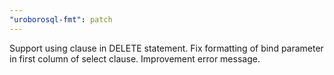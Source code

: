 ```yaml
---
"uroborosql-fmt": patch
---
```


Support using clause in DELETE statement. Fix formatting of bind parameter in first column of select clause. Improvement error message.
